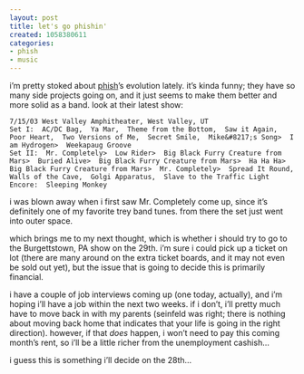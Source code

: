 ```yaml
---
layout: post
title: let's go phishin'
created: 1058380611
categories:
- phish
- music
---
```

<p>i&#8217;m pretty stoked about <a href="http://www.phish.com">phish</a>&#8217;s evolution lately. it&#8217;s kinda funny; they have so many side projects going on, and it just seems to make them better and more solid as a band. look at their latest show:</p>

	7/15/03 West Valley Amphitheater, West Valley, UT
	Set I:  AC/DC Bag,  Ya Mar,  Theme from the Bottom,  Saw it Again,  Poor Heart,  Two Versions of Me,  Secret Smile,  Mike&#8217;s Song>  I am Hydrogen>  Weekapaug Groove
	Set II:  Mr. Completely>  Low Rider>  Big Black Furry Creature from Mars>  Buried Alive>  Big Black Furry Creature from Mars>  Ha Ha Ha>  Big Black Furry Creature from Mars>  Mr. Completely>  Spread It Round,  Walls of the Cave,  Golgi Apparatus,  Slave to the Traffic Light
	Encore:  Sleeping Monkey

<p>i was blown away when i first saw Mr. Completely come up, since it&#8217;s definitely one of my favorite trey band tunes. from there the set just went into outer space.</p>

<p>which brings me to my next thought, which is whether i should try to go to the Burgettstown, PA show on the 29th. i&#8217;m sure i could pick up a ticket on lot (there are many around on the extra ticket boards, and it may not even be sold out yet), but the issue that is going to decide this is primarily financial.</p>

<p>i have a couple of job interviews coming up (one today, actually), and i&#8217;m hoping i&#8217;ll have a job within the next two weeks. if i don&#8217;t, i&#8217;ll pretty much have to move back in with my parents (seinfeld was right; there is nothing about moving back home that indicates that your life is going in the right direction). however, if that <i>does</i> happen, i won&#8217;t need to pay this coming month&#8217;s rent, so i&#8217;ll be a little richer from the unemployment cashish&#8230;</p>

<p>i guess this is something i&#8217;ll decide on the 28th&#8230;</p>
